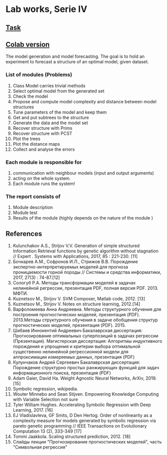 # Lab works, Serie IV
## [Task](http://www.machinelearning.ru/wiki/index.php?title=Математические_методы_прогнозирования_%28лекции%2C_А.В._Грабовой%2C_В.В._Стрижов%29/Осень_2021#Lab_works.2C_Serie_IV)
## [Colab version](https://drive.google.com/file/d/1IPUgT-L0t5TF0vwqMoXShIgUVHutakPD/view?usp=sharing)

The model generation and model forecasting. The goal is to hold an experiment to forecast a structure of an optimal model, given dataset.

### List of modules (Problems)
1. Class Model carries trivial methods
2. Select optimal model from the generated set
3. Check the model
4. Propose and compute model complexity and distance between model structures
5. Tune parameters of the model and keep them
6. Get and put subtrees to the structure
7. Generate the data and the model set
8. Recover structure with Prims
9. Recover structure with PCST
10. Plot the trees
11. Plot the distance maps
12. Collect and analyse the errors

### Each module is responsible for
1. communication with neighbour models (input and output arguments)
2. acting on the whole system.
3. Each module runs the system!

### The report consists of
1. Module description
2. Module test
3. Results of the module (highly depends on the nature of the module )

## References
1. Kulunchakov A.S., Strijov V.V. Generation of simple structured Information Retrieval functions by genetic algorithm without stagnation // Expert . Systems with Applications, 2017, 85 : 221-230. [11]
2. Бочкарев А.М., Софронов И.Л., Стрижов В.В. Порождение экспертно-интерпретируемых моделей для прогноза проницаемости горной породы // Системы и средства информатики, 2017, 27(3) : 74-87.[12]
3. Сологуб Р.А. Методы трансформации моделей в задачах нелинейной регрессии, презентация PDF, полная версия PDF. 2013. МФТИ.
4. Kuznetsov M., Strijov V. SVM Composer, Matlab code, 2012. [13]
5. Kuznetsov M., Strijov V. Notes on structure learning, 2012.[14]
6. Варфоломеева Анна Андреевна. Методы структурного обучения для построения прогностических моделей, презентация (PDF). 2013.Методы структурного обучения в задаче обобщения структур прогностических моделей, презентация (PDF). 2015.
7. Шибаев Иннокентий Андреевич Бакалаврская диссертация: Прогнозирование оптимальных суперпозиций в задачах регрессии (Презентация). Магистерская диссертация: Алгоритмы индуктивного порождения и упрощения и критерии выбора оптимальной существенно нелинейной регрессионной модели для аппроксимации измеряемых данных, презентация (PDF)
8. Кулунчаков Андрей Сергеевич Бакалаврская диссертация: Порождение структурно простых ранжирующих функций для задач информационного поиска, презентация (PDF)
9. Adam Gaier, David Ha. Weight Agnostic Neural Networks, ArXiv, 2019. [15]
10. Symbolic regression, wikipedia.
11. Wouter Minnebo and Sean Stijven. Empowering Knowledge Computing with Variable Selection not sure
12. Tyler William Hughes. Accelerating Symbolic Regression with Deep Learning, 2017. [16]
13. EJ Vladislavleva, GF Smits, D Den Hertog. Order of nonlinearity as a complexity measure for models generated by symbolic regression via pareto genetic programming // IEEE Transactions on Evolutionary Computation 13 (2), 333-349 [17]
14. Tommi Jaakkola. Scaling structured prediction, 2012. [18]
15. Слайды лекции "Прогнозирование прогностических моделей", часть "Символьная регрессия"
